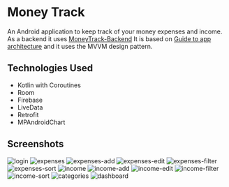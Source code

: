 # Money Track
An Android application to keep track of your money expenses and income.
As a backend it uses [MoneyTrack-Backend](https://github.com/panosdim/MoneyTrack-Backend)
It is based on [Guide to app architecture](https://developer.android.com/jetpack/guide) and it uses
the MVVM design pattern.

## Technologies Used
* Kotlin with Coroutines
* Room
* Firebase
* LiveData
* Retrofit
* MPAndroidChart

## Screenshots
![login](https://user-images.githubusercontent.com/10371312/99368083-6dc08780-28c3-11eb-944c-0ac3cb5cbcaa.png)
![expenses](https://user-images.githubusercontent.com/10371312/99368097-70bb7800-28c3-11eb-88c4-3e3128efcfd4.png)
![expenses-add](https://user-images.githubusercontent.com/10371312/99368101-72853b80-28c3-11eb-9db3-c372f6da6539.png)
![expenses-edit](https://user-images.githubusercontent.com/10371312/99368106-73b66880-28c3-11eb-8433-2add2ae2693a.png)
![expenses-filter](https://user-images.githubusercontent.com/10371312/99368115-7618c280-28c3-11eb-930d-d86c6c6e786e.png)
![expenses-sort](https://user-images.githubusercontent.com/10371312/99368121-7749ef80-28c3-11eb-9eb1-30d58e4eec39.png)
![income](https://user-images.githubusercontent.com/10371312/99368128-7913b300-28c3-11eb-8d30-cd1c9dfbcf5c.png)
![income-add](https://user-images.githubusercontent.com/10371312/99368135-7add7680-28c3-11eb-9629-68e2fa8b1774.png)
![income-edit](https://user-images.githubusercontent.com/10371312/99368145-7ca73a00-28c3-11eb-9abe-577d3647cf53.png)
![income-filter](https://user-images.githubusercontent.com/10371312/99368150-7dd86700-28c3-11eb-82aa-0d8da3073c60.png)
![income-sort](https://user-images.githubusercontent.com/10371312/99368156-7f099400-28c3-11eb-8013-f5de2a8e8ed8.png)
![categories](https://user-images.githubusercontent.com/10371312/99368169-80d35780-28c3-11eb-82f7-9bd8df7cb3c8.png)
![dashboard](https://user-images.githubusercontent.com/10371312/99368174-82048480-28c3-11eb-80a5-14605b97501f.png)